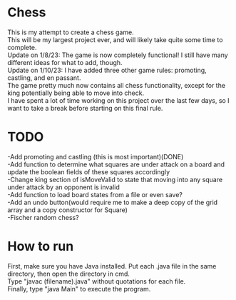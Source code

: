 # Chess
This is my attempt to create a chess game.      
This will be my largest project ever, and will likely take quite some time to complete.    
Update on 1/8/23: The game is now completely functional! I still have many different ideas for what to add, though.    
Update on 1/10/23: I have added three other game rules: promoting, castling, and en passant.    
The game pretty much now contains all chess functionality, except for the king potentially being able to move into check.    
I have spent a lot of time working on this project over the last few days, so I want to take a break before starting on this final rule.

# TODO

-Add promoting and castling (this is most important)(DONE)    
-Add function to determine what squares are under attack on a board and update the boolean fields of these squares accordingly    
-Change king section of isMoveValid to state that moving into any square under attack by an opponent is invalid    
-Add function to load board states from a file or even save?    
-Add an undo button(would require me to make a deep copy of the grid array and a copy constructor for Square)    
-Fischer random chess?    

# How to run      
First, make sure you have Java installed. Put each .java file in the same directory, then open the directory in cmd.     
Type "javac (filename).java" without quotations for each file.        
Finally, type "java Main" to execute the program.
